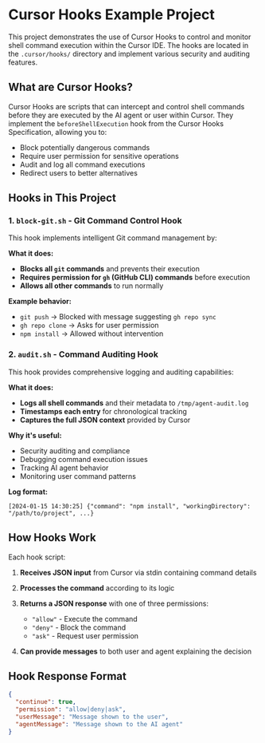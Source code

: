 # Cursor Hooks Example Project

This project demonstrates the use of Cursor Hooks to control and monitor shell command execution within the Cursor IDE. The hooks are located in the `.cursor/hooks/` directory and implement various security and auditing features.

## What are Cursor Hooks?

Cursor Hooks are scripts that can intercept and control shell commands before they are executed by the AI agent or user within Cursor. They implement the `beforeShellExecution` hook from the Cursor Hooks Specification, allowing you to:

- Block potentially dangerous commands
- Require user permission for sensitive operations
- Audit and log all command executions
- Redirect users to better alternatives

## Hooks in This Project

### 1. `block-git.sh` - Git Command Control Hook

This hook implements intelligent Git command management by:

**What it does:**
- **Blocks all `git` commands** and prevents their execution
- **Requires permission for `gh` (GitHub CLI) commands** before execution
- **Allows all other commands** to run normally

**Example behavior:**
- `git push` → Blocked with message suggesting `gh repo sync`
- `gh repo clone` → Asks for user permission
- `npm install` → Allowed without intervention

### 2. `audit.sh` - Command Auditing Hook

This hook provides comprehensive logging and auditing capabilities:

**What it does:**
- **Logs all shell commands** and their metadata to `/tmp/agent-audit.log`
- **Timestamps each entry** for chronological tracking
- **Captures the full JSON context** provided by Cursor

**Why it's useful:**
- Security auditing and compliance
- Debugging command execution issues
- Tracking AI agent behavior
- Monitoring user command patterns

**Log format:**
```
[2024-01-15 14:30:25] {"command": "npm install", "workingDirectory": "/path/to/project", ...}
```

## How Hooks Work

Each hook script:

1. **Receives JSON input** from Cursor via stdin containing command details
2. **Processes the command** according to its logic
3. **Returns a JSON response** with one of three permissions:
   - `"allow"` - Execute the command
   - `"deny"` - Block the command
   - `"ask"` - Request user permission

4. **Can provide messages** to both user and agent explaining the decision

## Hook Response Format

```json
{
  "continue": true,
  "permission": "allow|deny|ask",
  "userMessage": "Message shown to the user",
  "agentMessage": "Message shown to the AI agent"
}
```
